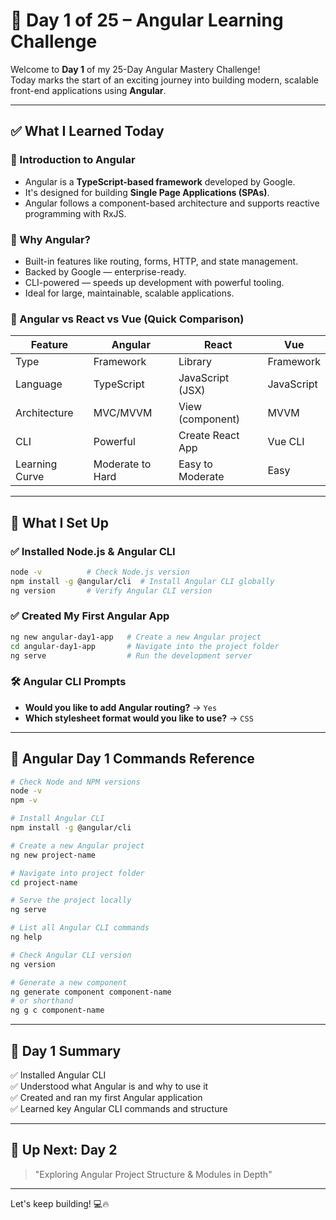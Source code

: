 # 🚀 Day 1 of 25 – Angular Learning Challenge

Welcome to **Day 1** of my 25-Day Angular Mastery Challenge!  
Today marks the start of an exciting journey into building modern, scalable front-end applications using **Angular**.

---

## ✅ What I Learned Today

### 🔹 Introduction to Angular
- Angular is a **TypeScript-based framework** developed by Google.
- It's designed for building **Single Page Applications (SPAs)**.
- Angular follows a component-based architecture and supports reactive programming with RxJS.

### 🔹 Why Angular?
- Built-in features like routing, forms, HTTP, and state management.
- Backed by Google — enterprise-ready.
- CLI-powered — speeds up development with powerful tooling.
- Ideal for large, maintainable, scalable applications.

### 🔹 Angular vs React vs Vue (Quick Comparison)
| Feature         | Angular          | React             | Vue               |
|-----------------|------------------|-------------------|-------------------|
| Type            | Framework        | Library           | Framework         |
| Language        | TypeScript       | JavaScript (JSX)  | JavaScript        |
| Architecture    | MVC/MVVM         | View (component)  | MVVM              |
| CLI             | Powerful         | Create React App  | Vue CLI           |
| Learning Curve  | Moderate to Hard | Easy to Moderate  | Easy              |

---

## 🔧 What I Set Up

### ✅ Installed Node.js & Angular CLI
```bash
node -v          # Check Node.js version
npm install -g @angular/cli  # Install Angular CLI globally
ng version       # Verify Angular CLI version
```

### ✅ Created My First Angular App
```bash
ng new angular-day1-app   # Create a new Angular project
cd angular-day1-app       # Navigate into the project folder
ng serve                  # Run the development server
```

### 🛠 Angular CLI Prompts
- **Would you like to add Angular routing?** → `Yes`
- **Which stylesheet format would you like to use?** → `CSS`

---

## 📘 Angular Day 1 Commands Reference

```bash
# Check Node and NPM versions
node -v
npm -v

# Install Angular CLI
npm install -g @angular/cli

# Create a new Angular project
ng new project-name

# Navigate into project folder
cd project-name

# Serve the project locally
ng serve

# List all Angular CLI commands
ng help

# Check Angular CLI version
ng version

# Generate a new component
ng generate component component-name
# or shorthand
ng g c component-name
```

---

## 📢 Day 1 Summary

✅ Installed Angular CLI  
✅ Understood what Angular is and why to use it  
✅ Created and ran my first Angular application  
✅ Learned key Angular CLI commands and structure

---

## 📅 Up Next: Day 2
> "Exploring Angular Project Structure & Modules in Depth"

---

Let's keep building! 💻🔥
